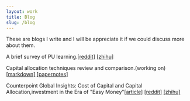 ```yaml
---
layout: work
title: Blog
slug: /blog
---
```


These are blogs I write and I will be appreciate it if we could discuss more about them.
<br /> 

A brief survey of PU learning.[[reddit]](https://www.reddit.com/r/MachineLearning/comments/1d6b1z4/d_a_survey_of_pu_learning/) [[zhihu]](https://zhuanlan.zhihu.com/p/701230947)

Capital allocation techniques review and comparison.(working on) [[markdown]](https://hkustconnect-my.sharepoint.com/:t:/g/personal/jwangiy_connect_ust_hk/EYHrDmgVKoJAlazjQstC8AkBKmJUBpioZbt-jRlI0oQEEA?e=OSsmb7)  [[papernotes]](https://hkustconnect-my.sharepoint.com/:b:/g/personal/jwangiy_connect_ust_hk/ESyRVPa3YU9LktlZgf3qkCEBVgC4YBueArxjSNRuyApkFw?e=LdxicC)

Counterpoint Global Insights: Cost of Capital and Capital Allocation,investment in the Era of "Easy Money"[[article]](https://www.morganstanley.com/im/publication/insights/articles/article_costofcapitalandcapitalallocation.pdf) [[reddit]](https://www.reddit.com/r/MachineLearning/comments/1d6vbk3/d_counterpoint_global_insights_cost_of_capital/) [[zhihu]](https://zhuanlan.zhihu.com/p/701328919)

